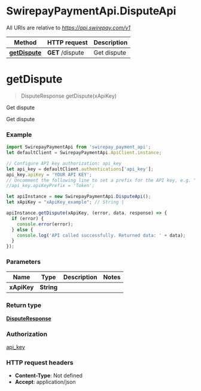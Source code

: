 # SwirepayPaymentApi.DisputeApi

All URIs are relative to *https://api.swirepay.com/v1*

Method | HTTP request | Description
------------- | ------------- | -------------
[**getDispute**](DisputeApi.md#getDispute) | **GET** /dispute | Get dispute

<a name="getDispute"></a>
# **getDispute**
> DisputeResponse getDispute(xApiKey)

Get dispute

Get dispute

### Example
```javascript
import SwirepayPaymentApi from 'swirepay_payment_api';
let defaultClient = SwirepayPaymentApi.ApiClient.instance;

// Configure API key authorization: api_key
let api_key = defaultClient.authentications['api_key'];
api_key.apiKey = 'YOUR API KEY';
// Uncomment the following line to set a prefix for the API key, e.g. "Token" (defaults to null)
//api_key.apiKeyPrefix = 'Token';

let apiInstance = new SwirepayPaymentApi.DisputeApi();
let xApiKey = "xApiKey_example"; // String | 

apiInstance.getDispute(xApiKey, (error, data, response) => {
  if (error) {
    console.error(error);
  } else {
    console.log('API called successfully. Returned data: ' + data);
  }
});
```

### Parameters

Name | Type | Description  | Notes
------------- | ------------- | ------------- | -------------
 **xApiKey** | **String**|  | 

### Return type

[**DisputeResponse**](DisputeResponse.md)

### Authorization

[api_key](../README.md#api_key)

### HTTP request headers

 - **Content-Type**: Not defined
 - **Accept**: application/json

